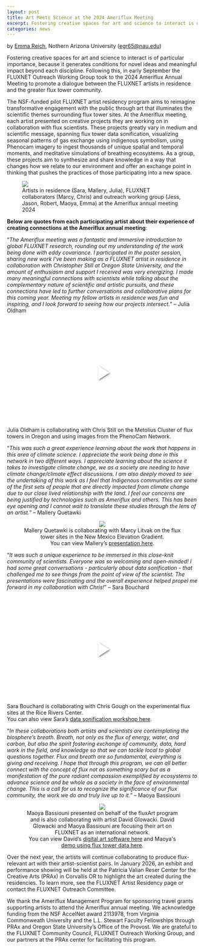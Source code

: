 ```yaml
---
layout: post
title: Art Meets Science at the 2024 Ameriflux Meeting
excerpt: Fostering creative spaces for art and science to interact is of particular importance, because it generates conditions for novel ideas and meaningful impact beyond each discipline. Following this, in early September the FLUXNET Outreach Working Group took to the 2024 Ameriflux Annual Meeting to promote a dialogue between the FLUXNET artists in residence and the greater flux tower community.
categories: news
---
```


by [Emma Reich](https://egreich.github.io/), Nothern Arizona University (egr65@nau.edu)

Fostering creative spaces for art and science to interact is of particular importance, because it generates conditions for novel ideas and meaningful impact beyond each discipline. Following this, in early September the FLUXNET Outreach Working Group took to the 2024 Ameriflux Annual Meeting to promote a dialogue between the FLUXNET artists in residence and the greater flux tower community.

The NSF-funded pilot FLUXNET artist residency program aims to reimagine transformative engagement with the public through art that illuminates the scientific themes surrounding flux tower sites. At the Ameriflux meeting, each artist presented on creative projects they are working on in collaboration with flux scientists. These projects greatly vary in medium and scientific message, spanning flux tower data sonification, visualizing seasonal patterns of gas exchange using indigenous symbolism, using Phenocam imagery to ingest thousands of unique spatial and temporal moments, and meditative simulations of breathing ecosystems. As a group, these projects aim to synthesize and share knowledge in a way that changes how we relate to our environment and offer an exchange point in thinking that pushes the practices of those participating into a new space.

<figure>
	<img src="https://fluxnetart.github.io/images/5_artist_res_-blog.png">
  <figcaption>Artists in residence (Sara, Mallery, Julia), FLUXNET collaborators (Marcy, Chris) and outreach working group (Jess, Jason, Robert, Maoya, Emma) at the Ameriflux annual meeting 2024</figcaption>
</figure>

<b>Below are quotes from each participating artist about their experience of creating connections at the Ameriflux annual meeting</b>:

“<i>The Ameriflux meeting was a fantastic and immersive introduction to global FLUXNET research, rounding out my understanding of the work being done with eddy covariance. I participated in the poster session, sharing new work I've been making as a FLUXNET artist in residence in collaboration with Christopher Still at Oregon State University, and the amount of enthusiasm and support I received was very energizing. I made many meaningful connections with scientists while talking about the complementary nature of scientific and artistic pursuits, and these connections have led to further conversations and collaborative plans for this coming year. Meeting my fellow artists in residence was fun and inspiring, and I look forward to seeing how our projects intersect.</i>” – Julia Oldham

<div class="video-container" style="position: relative; padding-bottom: 56.25%; height: 0;">
    <div class="video-thumbnail" 
         style="position: absolute; top: 0; left: 0; width: 100%; height: 100%; cursor: pointer; background-image: url('https://fluxnetart.github.io/images/22-phenocam-hourly-columns-still005-300.jpg'); background-size: cover; background-position: center;">
        <div style="position: absolute; top: 50%; left: 50%; transform: translate(-50%, -50%);">
            <!-- Play button overlay -->
            <svg width="64" height="64" viewBox="0 0 24 24" fill="white" style="filter: drop-shadow(2px 2px 2px rgba(0,0,0,0.5));">
                <path d="M8 5v14l11-7z"/>
            </svg>
        </div>
    </div>
    <div class="video-iframe" style="display: none; position: absolute; top: 0; left: 0; width: 100%; height: 100%;">
        <iframe style="width: 100%; height: 100%;" 
            src="https://drive.google.com/file/d/1NEG8dFlICuVGLSCXVpgAD85cmc_zYjOd/preview"
            frameborder="0" 
            allowfullscreen>
        </iframe>
    </div>
</div>

<script>
document.querySelector('.video-thumbnail').addEventListener('click', function() {
    this.style.display = 'none';
    document.querySelector('.video-iframe').style.display = 'block';
});
</script>

<figcaption>Julia Oldham is collaborating with Chris Still on the Metolius Cluster of flux towers in Oregon and using images from the PhenoCam Network.</figcaption>


“<i>This was such a great experience learning about the work that happens in this area of climate science.  I appreciate the work being done in this network in two different ways. I appreciate learning about the science it takes to investigate climate change, we as a society are needing to have climate change/climate effect discussions.  I am also deeply moved to see the undertaking of this work as I feel that Indigenous communities are some of the first sets of people that are directly impacted from climate change due to our close lived relationship with the land.  I feel our concerns are being justified by technologies such as Ameriflux and others.  This has been eye opening and I cannot wait to translate these studies through the lens of an artist.</i>” – Mallery Quetawki

<figure style="text-align: center;">
	<img src="https://fluxnetart.github.io/images/2_artist_res_blog-300.png">
  <figcaption>Mallery Quetawki is collaborating with Marcy Litvak on the flux tower sites in the New Mexico Elevation Gradient. 
  	<br>You can view Mallery’s <a href="https://drive.google.com/file/d/1Tr6lQpIzNTfi_GlLzs2ud49nA8cDtihK/view">presentation here</a>.</figcaption>
</figure>


“<i>It was such a unique experience to be immersed in this close-knit community of scientists. Everyone was so welcoming and open-minded! I had some great conversations - particularly about data sonification - that challenged me to see things from the point of view of the scientist. The presentations were fascinating and the overall experience helped propel me forward in my collaboration with Chris!</i>” – Sara Bouchard


<div class="video-container" style="position: relative; padding-bottom: 56.25%; height: 0;">
    <div class="video-thumbnail" 
         style="position: absolute; top: 0; left: 0; width: 100%; height: 100%; cursor: pointer; background-image: url('https://fluxnetart.github.io/images/3_artist_res_blog-300.png'); background-size: cover; background-position: center;">
        <div style="position: absolute; top: 50%; left: 50%; transform: translate(-50%, -50%);">
            <!-- Play button overlay -->
            <svg width="64" height="64" viewBox="0 0 24 24" fill="white" style="filter: drop-shadow(2px 2px 2px rgba(0,0,0,0.5));">
                <path d="M8 5v14l11-7z"/>
            </svg>
        </div>
    </div>
    <div class="video-iframe" style="display: none; position: absolute; top: 0; left: 0; width: 100%; height: 100%;">
        <iframe style="width: 100%; height: 100%;" 
            src="https://drive.google.com/file/d/1YeSQdDUDU5CoinZ_EBcnNSwjK_ETieyd/preview"
            frameborder="0" 
            allowfullscreen>
        </iframe>
    </div>
</div>

<script>
document.querySelector('.video-thumbnail').addEventListener('click', function() {
    this.style.display = 'none';
    document.querySelector('.video-iframe').style.display = 'block';
});
</script>

<figcaption>Sara Bouchard is collaborating with Chris Gough on the experimental flux sites at the Rice Rivers Center. 
  	<br>You can also view Sara’s <a href = "https://drive.google.com/file/d/1ZekDRaROA4vqq6ljKUutOz_1JHRIM_zm/view?usp=sharing">data sonification workshop here</a>.</figcaption>


“<i>In these collaborations both artists and scientists are contemplating the biosphere’s breath. Breath, not only as the flux of energy, water, and carbon, but also the spirit fostering exchange of community, data, hard work in the field, and knowledge so that we can tackle local to global questions together. Flux and breath are so fundamental, everything is giving and receiving. I hope that through this program, we can all better connect with the concept of flux not as something scary but as a manifestation of the pure radiant compassion exemplified by ecosystems to advance science and be whole as a society in the face of environmental change. This is a call for us to recognize the significance of our flux community, the work we do and truly live up to it.</i>” – Maoya Bassiouni

<figure style="text-align: center;">
	<img src="https://fluxnetart.github.io/images/4_artist_res_blog-300.png">
  <figcaption>Maoya Bassiouni presented on behalf of the fluxArt program and is also collaborating with artist David Glowacki. David Glowacki and Maoya Bassiouni are focusing their art on FLUXNET as an international network. 
  	<br>You can view David’s <a href="https://github.com/davidglo/dyantra">digital art software here</a> and Maoya's <a href="https://drive.google.com/file/d/1tjLMrXRytWiVGHKwYh0ezPfprxZpVp0U/view?usp=sharing">demo using flux tower data here</a>.</figcaption>
</figure>


Over the next year, the artists will continue collaborating to produce flux-relevant art with their artist-scientist pairs. In January 2026, an exhibit and performance showing will be held at the Patricia Valian Reser Center for the Creative Arts (PRAx) in Corvallis OR to highlight the art created during the residencies. To learn more, see the FLUXNET Artist Residency page or contact the FLUXNET Outreach Committee.


We thank the Ameriflux Management Program for sponsoring travel grants supporting artists to attend the Ameriflux annual meeting. We acknowledge funding from the NSF AccelNet award 2113978, from Virginia Commonweath University and the L.L. Stewart Faculty Fellowships through PRAx and Oregon State University’s Office of the Provost. We are grateful to the FLUXNET Community Council, FLUXNET Outreach Working Group, and our partners at the PRAx center for facilitating this program.


